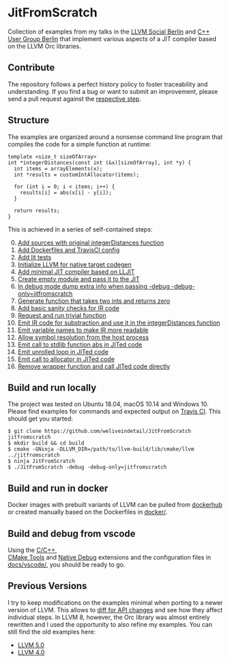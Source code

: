 # JitFromScratch

Collection of examples from my talks in the [LLVM Social Berlin](https://www.meetup.com/de-DE/LLVM-Social-Berlin/) and [C++ User Group Berlin](https://www.meetup.com/de-DE/berlincplusplus/) that implement various aspects of a JIT compiler based on the LLVM Orc libraries.

## Contribute

The repository follows a perfect history policy to foster traceability and understanding. If you find a bug or want to submit an improvement, please send a pull request against the [respective step](
https://github.com/weliveindetail/JitFromScratch/branches/all?query=steps).

## Structure

The examples are organized around a nonsense command line program that compiles the code for a simple function at runtime:

```
template <size_t sizeOfArray>
int *integerDistances(const int (&x)[sizeOfArray], int *y) {
  int items = arrayElements(x);
  int *results = customIntAllocator(items);

  for (int i = 0; i < items; i++) {
    results[i] = abs(x[i] - y[i]);
  }

  return results;
}
```

This is achieved in a series of self-contained steps:

0. [Add sources with original integerDistances function](https://github.com/weliveindetail/JitFromScratch/tree/step/A00)
1. [Add Dockerfiles and TravisCI config](https://github.com/weliveindetail/JitFromScratch/tree/step/A01)
2. [Add lit tests](https://github.com/weliveindetail/JitFromScratch/tree/step/A02)
3. [Initialize LLVM for native target codegen](https://github.com/weliveindetail/JitFromScratch/tree/step/A03)
4. [Add minimal JIT compiler based on LLJIT](https://github.com/weliveindetail/JitFromScratch/tree/step/A04)
5. [Create empty module and pass it to the JIT](https://github.com/weliveindetail/JitFromScratch/tree/step/A05)
6. [In debug mode dump extra info when passing -debug -debug-only=jitfromscratch](https://github.com/weliveindetail/JitFromScratch/tree/step/A06)
7. [Generate function that takes two ints and returns zero](https://github.com/weliveindetail/JitFromScratch/tree/step/A07)
8. [Add basic sanity checks for IR code](https://github.com/weliveindetail/JitFromScratch/tree/step/A08)
9. [Request and run trivial function](https://github.com/weliveindetail/JitFromScratch/tree/step/A09)
10. [Emit IR code for substraction and use it in the integerDistances function](https://github.com/weliveindetail/JitFromScratch/tree/step/A10)
11. [Emit variable names to make IR more readable](https://github.com/weliveindetail/JitFromScratch/tree/step/A11)
12. [Allow symbol resolution from the host process](https://github.com/weliveindetail/JitFromScratch/tree/step/A12)
13. [Emit call to stdlib function abs in JITed code](https://github.com/weliveindetail/JitFromScratch/tree/step/A13)
14. [Emit unrolled loop in JITed code](https://github.com/weliveindetail/JitFromScratch/tree/step/A14)
15. [Emit call to allocator in JITed code](https://github.com/weliveindetail/JitFromScratch/tree/step/A15)
16. [Remove wrapper function and call JITed code directly](https://github.com/weliveindetail/JitFromScratch/tree/step/A16)

## Build and run locally

The project was tested on Ubuntu 18.04, macOS 10.14 and Windows 10. Please find examples for commands and expected output on [Travis CI](https://travis-ci.org/weliveindetail/JitFromScratch). This should get you started:

```
$ git clone https://github.com/weliveindetail/JitFromScratch jitfromscratch
$ mkdir build && cd build
$ cmake -GNinja -DLLVM_DIR=/path/to/llvm-build/lib/cmake/llvm ../jitfromscratch
$ ninja JitFromScratch
$ ./JitFromScratch -debug -debug-only=jitfromscratch
```

## Build and run in docker

Docker images with prebuilt variants of LLVM can be pulled from [dockerhub](https://cloud.docker.com/u/weliveindetail/repository/docker/weliveindetail/jitfromscratch) or created manually based on the Dockerfiles in [docker/](https://github.com/weliveindetail/JitFromScratch/tree/master/docker).

## Build and debug from vscode

Using the [C/C++](https://marketplace.visualstudio.com/items?itemName=ms-vscode.cpptools), [ 	
CMake Tools](https://marketplace.visualstudio.com/items?itemName=vector-of-bool.cmake-tools) and [Native Debug](https://marketplace.visualstudio.com/items?itemName=webfreak.debug) extensions and the configuration files in [docs/vscode/](https://github.com/weliveindetail/JitFromScratch/tree/master/docs/vscode), you should be ready to go.

## Previous Versions

I try to keep modifications on the examples minimal when porting to a newer version of LLVM. This allows to [diff for API changes](https://github.com/weliveindetail/JitFromScratch/tree/master/llvm50#previous-versions) and see how they affect individual steps. In LLVM 8, however, the Orc library was almost entirely rewritten and I used the opportunity to also refine my examples. You can still find the old examples here:

* [LLVM 5.0](https://github.com/weliveindetail/JitFromScratch/tree/master/llvm50)
* [LLVM 4.0](https://github.com/weliveindetail/JitFromScratch/tree/master/llvm40)
